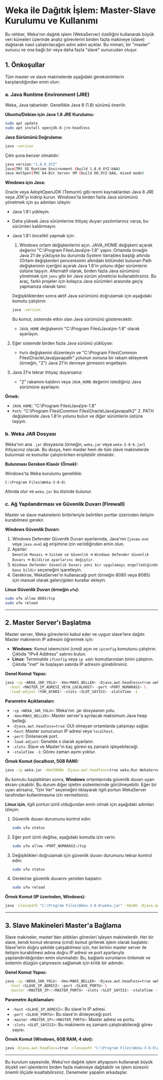 
# Weka ile Dağıtık İşlem: Master-Slave Kurulumu ve Kullanımı

Bu rehber, Weka'nın dağıtık işlem (WekaServer) özelliğini kullanarak büyük veri kümeleri üzerinde analiz görevlerini birden fazla makineye (slave) dağıtarak nasıl çalıştırılacağını adım adım açıklar. Bu mimari, bir "master" sunucu ve ona bağlı bir veya daha fazla "slave" sunucudan oluşur.

## 1. Önkoşullar

Tüm master ve slave makinelerde aşağıdaki gereksinimlerin karşılandığından emin olun:

### a. Java Runtime Environment (JRE)

Weka, Java tabanlıdır. Genellikle Java 8 (1.8) sürümü önerilir.

**Ubuntu/Debian için Java 1.8 JRE Kurulumu:**

```bash
sudo apt update
sudo apt install openjdk-8-jre-headless
```

**Java Sürümünü Doğrulama:**

```bash
java -version
```

Çıktı şuna benzer olmalıdır:

```bash
java version "1.8.0_XYZ"
Java(TM) SE Runtime Environment (build 1.8.0_XYZ-bAA)
Java HotSpot(TM) 64-Bit Server VM (build DD.XYZ-bAA, mixed mode)
```

**Windows için Java:**

Oracle veya AdoptOpenJDK (Temurin) gibi resmi kaynaklardan Java 8 JRE veya JDK'yı indirip kurun. Windows'ta birden fazla Java sürümünü yönetmek için şu adımları izleyin:

- Java 1.8'i yükleyin.
- Daha yüksek Java sürümlerine ihtiyaç duyan yazılımlarınız varsa, bu sürümleri kaldırmayın.
- Java 1.8'i öncelikli yapmak için:
  1. Windows ortam değişkenlerini açın.
  JAVA_HOME değişkeni açarak değerini "C:\Program Files\Java\jre-1.8" yapın. Ortamda örneğin Java 21 de yüklüyse bu durumda System Variables başlığı altında (Ortam değişkenleri penceresinin altındaki bölümde) bulunan Path değişkeninin içeriğini açarak Java 1.8'in yolunu diğer sürümlerin üstüne taşıyın. Alternatif olarak, birden fazla Java sürümünü yönetmek için `jenv` gibi bir Java sürüm yöneticisi kullanabilirsiniz. Bu araç, farklı projeler için kolayca Java sürümleri arasında geçiş yapmanıza olanak tanır.

  Değişikliklerden sonra aktif Java sürümünü doğrulamak için aşağıdaki komutu çalıştırın:
  ```bash
  java -version
  ```
  Bu komut, sistemde etkin olan Java sürümünü gösterecektir.
   - `JAVA_HOME` değişkenini "C:\Program Files\Java\jre-1.8" olarak ayarlayın.

2. Eğer sistemde birden fazla Java sürümü yüklüyse:
   - `Path` değişkenini düzenleyin ve "C:\Program Files\Common Files\Oracle\Java\javapath" yolunun sonuna bir rakam ekleyerek (örneğin, "2") Java 21'in devreye girmesini engelleyin.

3. Java 21'e tekrar ihtiyaç duyarsanız:
   - "2" rakamını kaldırın veya `JAVA_HOME` değerini istediğiniz Java sürümüne ayarlayın.

**Örnek:**
- `JAVA_HOME`: "C:\Program Files\Java\jre-1.8"
- `Path`: "C:\Program Files\Common Files\Oracle\Java\javapath2"
  2. PATH değişkeninde Java 1.8'in yolunu bulun ve diğer sürümlerin üstüne taşıyın.

### b. Weka JAR Dosyası

Weka'nın ana `.jar` dosyasına (örneğin, `weka.jar` veya `weka-3-8-6.jar`) ihtiyacınız olacak. Bu dosya, hem master hem de tüm slave makinelerde bulunmalı ve komutlar çalıştırılırken erişilebilir olmalıdır.

**Bulunması Gereken Klasör (Örnek):**

Windows'ta Weka kurulumu genellikle:

```
C:\Program Files\Weka-3-8-6\
```

Altında olur ve `weka.jar` bu dizinde bulunur.

### c. Ağ Yapılandırması ve Güvenlik Duvarı (Firewall)

Master ve slave makinelerin birbirleriyle belirtilen portlar üzerinden iletişim kurabilmesi gerekir.

**Windows Güvenlik Duvarı:**

1. Windows Defender Güvenlik Duvarı ayarlarında, Java'nın (`javaw.exe` veya `java.exe`) ağ erişimine izin verildiğinden emin olun.  
2. Ayarlar:  
   `Denetim Masası` → `Sistem ve Güvenlik` → `Windows Defender Güvenlik Duvarı` → `Bildirim ayarlarını değiştir`.  
3. `Windows Defender Güvenlik Duvarı yeni bir uygulamayı engellediğinde bana bildir` seçeneğini işaretleyin.  
4. Gerekirse, WekaServer'ın kullanacağı port (örneğin 8080 veya 8085) için manuel olarak gelen/giden kurallar ekleyin.

**Linux Güvenlik Duvarı (örneğin `ufw`):**

```bash
sudo ufw allow 8085/tcp
sudo ufw reload
```

---

## 2. Master Server'ı Başlatma

Master server, Weka görevlerini kabul eder ve uygun slave'lere dağıtır. Master makinenin IP adresini öğrenmek için:

- **Windows**: Komut istemcisini (cmd) açın ve `ipconfig` komutunu çalıştırın. Çıktıda "IPv4 Address" satırını bulun.
- **Linux**: Terminalde `ifconfig` veya `ip addr` komutlarından birini çalıştırın. Çıktıda "inet" ile başlayan satırda IP adresini görebilirsiniz.

**Genel Komut Yapısı:**

```bash
java -cp <WEKA_JAR_YOLU> -Xmx<MAKS_BELLEK> -Djava.awt.headless=true weka.Run WekaServer \
  -host <MASTER_IP_ADRESİ_VEYA_LOCALHOST> -port <PORT_NUMARASI> \
  -load-adjust <YÜK_AYARI> -slots <SLOT_SAYISI> -staleTime -1
```

**Parametre Açıklamaları:**

- `-cp <WEKA_JAR_YOLU>`: Weka'nın .jar dosyasının yolu.
- `-Xmx<MAKS_BELLEK>`: Master server'a ayrılacak maksimum Java heap belleği.
- `-Djava.awt.headless=true`: GUI olmayan ortamlarda çalışmayı sağlar.
- `-host`: Master sunucunun IP adresi veya `localhost`.
- `-port`: Dinlenecek port.
- `-load-adjust`: Genelde `4` olarak ayarlanır.
- `-slots`: Slave ve Master'ın kaç görevi eş zamanlı işleyebileceği.
- `-staleTime -1`: Görev zaman aşımı yoktur.

**Örnek Komut (localhost, 5GB RAM):**

```bash
java -cp weka.jar -Xmx5000m -Djava.awt.headless=true weka.Run WekaServer -host localhost -port 8085 -load-adjust 4 -slots 1 -staleTime -1
```
Bu komutu başlattıktan sonra, **Windows** ortamlarında güvenlik duvarı uyarı ekranı çıkabilir. Bu durum diğer işletim sistemlerinde görülmeyebilir. Eğer bir uyarı alırsanız, "İzin Ver" seçeneğini tıklayarak ilgili portun WekaServer tarafından kullanılmasına izin vermelisiniz. 

**Linux için**, ilgili portun izinli olduğundan emin olmak için aşağıdaki adımları izleyin:
1. Güvenlik duvarı durumunu kontrol edin:
   ```bash
   sudo ufw status
   ```
2. Eğer port izinli değilse, aşağıdaki komutla izin verin:
   ```bash
   sudo ufw allow <PORT_NUMARASI>/tcp
   ```
3. Değişiklikleri doğrulamak için güvenlik duvarı durumunu tekrar kontrol edin:
   ```bash
   sudo ufw status
   ```
4. Gerekirse güvenlik duvarını yeniden başlatın:
   ```bash
   sudo ufw reload
   ```

**Örnek Komut (IP üzerinden, Windows):**

```bash
java -classpath "C:\Program Files\Weka-3-8-6\weka.jar" -Xmx8G -Djava.awt.headless=true weka.Run WekaServer -host 10.222.18.190 -port 8085 -load-adjust 4 -slots 1 -staleTime -1
```

---

## 3. Slave Makineleri Master'a Bağlama

Slave makineler, master'dan aldıkları görevleri işleyen makinelerdir. Her bir slave, kendi komut ekranına (cmd) komut girilerek işlem olarak başlatılır. Slave'lerin doğru şekilde çalışabilmesi için, her birinin master server ile iletişim kurabilmesi adına doğru IP adresi ve port ayarlarıyla yapılandırıldığından emin olunmalıdır. Bu, bağlantı sorunlarını önlemek ve sistemin düzgün çalışmasını sağlamak için kritik bir adımdır.

**Genel Komut Yapısı:**

```bash
java -cp <WEKA_JAR_YOLU> -Xmx<MAKS_BELLEK> -Djava.awt.headless=true weka.Run WekaServer \
  -host <SLAVE_IP_ADRESİ> -port <SLAVE_PORTU> \
  -master <MASTER_IP>:<MASTER_PORTU> -slots <SLOT_SAYISI> -staleTime -1
```

**Parametre Açıklamaları:**

- `-host <SLAVE_IP_ADRESİ>`: Bu slave'in IP adresi.
- `-port <SLAVE_PORTU>`: Bu slave'in dinleyeceği port.
- `-master <MASTER_IP>:<MASTER_PORTU>`: Master adresi ve portu.
- `-slots <SLOT_SAYISI>`: Bu makinenin eş zamanlı çalıştırabileceği görev sayısı.

**Örnek Komut (Windows, 6GB RAM, 4 slot):**

```bash
java -Djava.awt.headless=true -classpath "C:\Program Files\Weka-3-8-6\weka.jar" -Xmx6G weka.Run WekaServer -host 10.202.17.35 -port 8085 -master 10.202.16.171:8085 -slots 4 -staleTime -1
```

---

Bu kurulum sayesinde, Weka'nın dağıtık işlem altyapısını kullanarak büyük ölçekli veri işlemlerini birden fazla makineye dağıtabilir ve işlem süresini önemli ölçüde kısaltabilirsiniz. Denemeler yapalım arkadaşlar.
